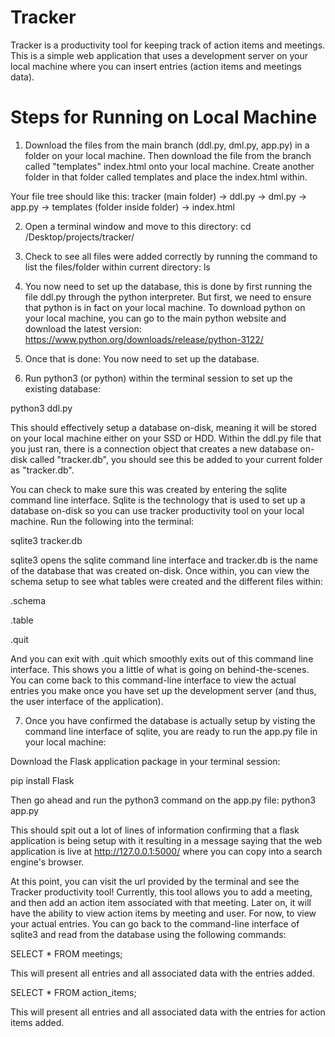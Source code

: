 # Tracker
Tracker is a productivity tool for keeping track of action items and meetings. This is a simple web application that uses a development server on your local machine where you can insert entries (action items and meetings data). 

# Steps for Running on Local Machine
1. Download the files from the main branch (ddl.py, dml.py, app.py) in a folder on your local machine. Then download the file from the branch called "templates" index.html onto your local machine. Create another folder in that folder called templates and place the index.html within. 

Your file tree should like this:
tracker (main folder) -> ddl.py -> dml.py -> app.py -> templates (folder inside folder) -> index.html

2. Open a terminal window and move to this directory: 
cd /Desktop/projects/tracker/ 

3. Check to see all files were added correctly by running the command to list the files/folder within current directory: ls

4. You now need to set up the database, this is done by first running the file ddl.py through the python interpreter. But first, we need to ensure that python is in fact on your local machine. To download python on your local machine, you can go to the main python website and download the latest version:
https://www.python.org/downloads/release/python-3122/

5. Once that is done: You now need to set up the database.

6. Run python3 (or python) within the terminal session to set up the existing database: 

python3 ddl.py 

This should effectively setup a database on-disk, meaning it will be stored on your local machine either on your SSD or HDD. Within the ddl.py file that you just ran, there is a connection object that creates a new database on-disk called "tracker.db", you should see this be added to your current folder as "tracker.db". 

You can check to make sure this was created by entering the sqlite command line interface. Sqlite is the technology that is used to set up a database on-disk so you can use tracker productivity tool on your local machine. Run the following into the terminal:

sqlite3 tracker.db 

sqlite3 opens the sqlite command line interface and tracker.db is the name of the database that was created on-disk. Once within, you can view the schema setup to see what tables were created and the different files within: 

.schema 

.table 

.quit 

And you can exit with .quit which smoothly exits out of this command line interface. This shows you a little of what is going on behind-the-scenes. You can come back to this command-line interface to view the actual entries you make once you have set up the development server (and thus, the user interface of the application).

7. Once you have confirmed the database is actually setup by visting the command line interface of sqlite, you are ready to run the app.py file in your local machine: 

Download the Flask application package in your terminal session: 

pip install Flask 

Then go ahead and run the python3 command on the app.py file: 
python3 app.py 

This should spit out a lot of lines of information confirming that a flask application is being setup with it resulting in a message saying that the web application is live at http://127.0.0.1:5000/ where you can copy into a search engine's browser.

At this point, you can visit the url provided by the terminal and see the Tracker productivity tool! Currently, this tool allows you to add a meeting, and then add an action item associated with that meeting. Later on, it will have the ability to view action items by meeting and user. For now, to view your actual entries. You can go back to the command-line interface of sqlite3 and read from the database using the following commands:

SELECT * FROM meetings;

This will present all entries and all associated data with the entries added.

SELECT * FROM action_items;

This will present all entries and all associated data with the entries for action items added. 

        
